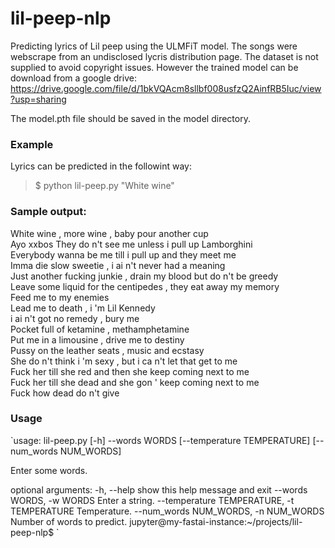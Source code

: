 # lil-peep-nlp

Predicting lyrics of Lil peep using the ULMFiT model. The songs were webscrape from an undisclosed lycris distribution page. The dataset is not supplied to avoid copyright issues. However the trained model can be download from a google drive:  
https://drive.google.com/file/d/1bkVQAcm8sllbf008usfzQ2AinfRB5Iuc/view?usp=sharing

The model.pth file should be saved in the model directory.

### Example
Lyrics can be predicted in the followint way:  
>$ python lil-peep.py "White wine"

### Sample output:   
White wine , more wine , baby pour another cup   
  Ayo xxbos They do n't see me unless i pull up Lamborghini    
  Everybody wanna be me till i pull up and they meet me   
  Imma die slow sweetie , i ai n't never had a meaning   
  Just another fucking junkie , drain my blood but do n't be greedy   
  Leave some liquid for the centipedes , they eat away my memory   
  Feed me to my enemies   
  Lead me to death , i 'm Lil Kennedy   
  i ai n't got no remedy , bury me   
  Pocket full of ketamine , methamphetamine   
  Put me in a limousine , drive me to destiny    
  Pussy on the leather seats , music and ecstasy   
  She do n't think i 'm sexy , but i ca n't let that get to me   
  Fuck her till she red and then she keep coming next to me   
  Fuck her till she dead and she gon ' keep coming next to me   
  Fuck how dead do n't give   


### Usage

`usage: lil-peep.py [-h] --words WORDS [--temperature TEMPERATURE]
                   [--num_words NUM_WORDS]

Enter some words.

optional arguments:
  -h, --help            show this help message and exit
  --words WORDS, -w WORDS
                        Enter a string.
  --temperature TEMPERATURE, -t TEMPERATURE
                        Temperature.
  --num_words NUM_WORDS, -n NUM_WORDS
                        Number of words to predict.
jupyter@my-fastai-instance:~/projects/lil-peep-nlp$ `
